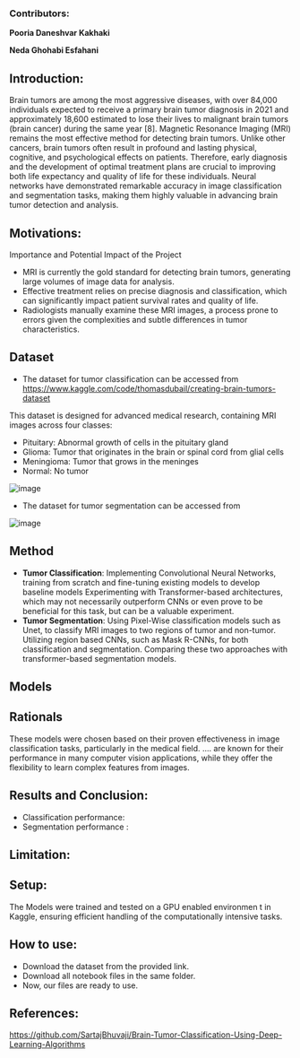 ### Contributors:
**Pooria Daneshvar Kakhaki**

**Neda Ghohabi Esfahani**

## Introduction: 
Brain tumors are among the most aggressive diseases, with over 84,000 individuals expected to receive a primary brain tumor diagnosis in 2021 and approximately 18,600 estimated to lose their lives to malignant brain tumors (brain cancer) during the same year [8]. Magnetic Resonance Imaging (MRI) remains the most effective method for detecting brain tumors. Unlike other cancers, brain tumors often result in profound and lasting physical, cognitive, and psychological effects on patients. Therefore, early diagnosis and the development of optimal treatment plans are crucial to improving both life expectancy and quality of life for these individuals. Neural networks have demonstrated remarkable accuracy in image classification and segmentation tasks, making them highly valuable in advancing brain tumor detection and analysis.


## Motivations:
Importance and Potential Impact of the Project
- MRI is currently the gold standard for detecting brain tumors, generating large volumes of image data for analysis.
- Effective treatment relies on precise diagnosis and classification, which can significantly impact patient survival rates and quality of life.
- Radiologists manually examine these MRI images, a process prone to errors given the complexities and subtle differences in tumor characteristics.


## Dataset
- The dataset for tumor classification can be accessed from https://www.kaggle.com/code/thomasdubail/creating-brain-tumors-dataset

This dataset is designed for advanced medical research, containing MRI images across four classes: 

- Pituitary: Abnormal growth of cells in the pituitary gland
- Glioma: Tumor that originates in the brain or spinal cord from glial cells
- Meningioma: Tumor that grows in the meninges
- Normal: No tumor
  
![image](https://github.com/user-attachments/assets/599c46cb-205f-4c50-b80e-263438e9c2be)

- The dataset for tumor segmentation can be accessed from

![image](https://github.com/user-attachments/assets/ad8adcab-ecef-4dc4-89bf-b5f87c787d26)


## Method

- **Tumor Classification**: Implementing Convolutional Neural Networks, training from scratch and fine-tuning existing models to develop baseline models
Experimenting with Transformer-based architectures, which may not necessarily outperform CNNs or even prove to be beneficial for this task, but can be a valuable experiment.
- **Tumor Segmentation**: Using Pixel-Wise classification models such as Unet, to classify MRI images to two regions of tumor and non-tumor.
Utilizing region based CNNs, such as Mask R-CNNs, for both classification and segmentation.
Comparing these two approaches with transformer-based segmentation models.

## Models


## Rationals
These models were chosen based on their proven effectiveness in image classification tasks, particularly in the medical field. .... are known for their performance in many computer vision applications, while they offer the flexibility to learn complex features from images.

## Results and Conclusion:
- Classification performance:
- Segmentation performance :

## Limitation:

## Setup:
The Models were trained and tested on a GPU enabled environmen t in Kaggle, ensuring efficient handling of the computationally intensive tasks.


## How to use:
- Download the dataset from the provided link.
- Download all notebook files in the same folder.
- Now, our files are ready to use.

## References:

https://github.com/SartajBhuvaji/Brain-Tumor-Classification-Using-Deep-Learning-Algorithms

